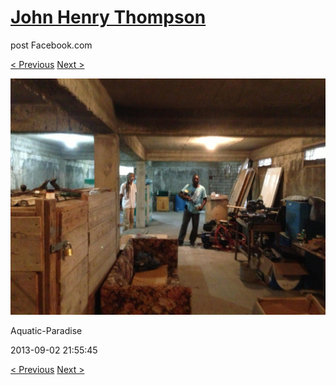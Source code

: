 # [John Henry Thompson](../README.md)
post Facebook.com

[< Previous](2013-09-02-7.md) [Next >](2013-09-02-9.md)

[![](../media/2013-09-02/Aquatic-Paradise-7.jpg)](../README.md)

Aquatic-Paradise

2013-09-02 21:55:45

[< Previous](2013-09-02-7.md) [Next >](2013-09-02-9.md)